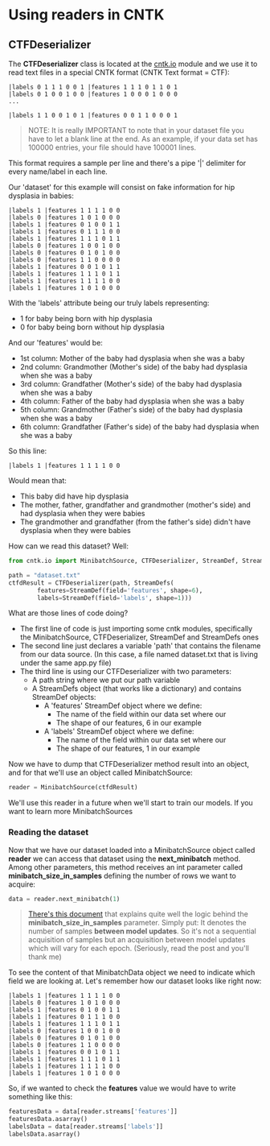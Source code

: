# Using readers in CNTK #
## CTFDeserializer ##
The **CTFDeserializer** class is located at the [cntk.io]((https://cntk.ai/pythondocs/cntk.io.html)) module and we use it to read text files in a special CNTK format (CNTK Text format = CTF):

```console
|labels 0 1 1 1 0 0 1 |features 1 1 1 0 1 1 0 1
|labels 0 1 0 0 1 0 0 |features 1 0 0 0 1 0 0 0
...

|labels 1 1 0 0 1 0 1 |features 0 0 1 1 0 0 0 1  

```
>NOTE: It is really IMPORTANT to note that in your dataset file you have to let a blank line at the end. As an example, if your data set has 100000 entries, your file should have 100001 lines.

This format requires a sample per line and there's a pipe '|' delimiter for every name/label in each line.

Our 'dataset' for this example will consist on fake information for hip dysplasia in babies:
```console
|labels 1 |features 1 1 1 1 0 0
|labels 0 |features 1 0 1 0 0 0
|labels 1 |features 0 1 0 0 1 1
|labels 1 |features 0 1 1 1 0 0
|labels 1 |features 1 1 1 0 1 1
|labels 0 |features 1 0 0 1 0 0
|labels 0 |features 0 1 0 1 0 0
|labels 0 |features 1 1 0 0 0 0
|labels 1 |features 0 0 1 0 1 1
|labels 1 |features 1 1 1 0 1 1
|labels 1 |features 1 1 1 1 0 0
|labels 1 |features 1 0 1 0 0 0

```

With the 'labels' attribute being our truly labels representing:
- 1 for baby being born with hip dysplasia
- 0 for baby being born without hip dysplasia

And our 'features' would be:
- 1st column: Mother of the baby had dysplasia when she was a baby
- 2nd column: Grandmother (Mother's side) of the baby had dysplasia when she was a baby
- 3rd column: Grandfather (Mother's side) of the baby had dysplasia when she was a baby
- 4th column: Father of the baby had dysplasia when she was a baby
- 5th column: Grandmother (Father's side) of the baby had dysplasia when she was a baby
- 6th column: Grandfather (Father's side) of the baby had dysplasia when she was a baby

So this line:
```console
|labels 1 |features 1 1 1 1 0 0
```
Would mean that:
- This baby did have hip dysplasia
- The mother, father, grandfather and grandmother (mother's side) and had dysplasia when they were babies
- The grandmother and grandfather (from the father's side) didn't have dysplasia when they were babies

How can we read this dataset? Well:
```python
from cntk.io import MinibatchSource, CTFDeserializer, StreamDef, StreamDefs

path = "dataset.txt"
ctfdResult = CTFDeserializer(path, StreamDefs(
        features=StreamDef(field='features', shape=6),
        labels=StreamDef(field='labels', shape=1)))
```

What are those lines of code doing?
- The first line of code is just importing some cntk modules, specifically the MinibatchSource, CTFDeserializer, StreamDef and StreamDefs ones 
- The second line just declares a variable 'path' that contains the filename from our data source. (In this case, a file named dataset.txt that is living under the same app.py file)
- The third line is using our CTFDeserializer with two parameters:
    - A path string where we put our path variable 
    - A StreamDefs object (that works like a dictionary) and contains StreamDef objects:
        - A 'features' StreamDef object where we define:
            - The name of the field within our data set where our 
            - The shape of our features, 6 in our example
        - A 'labels' StreamDef object where we define:
            - The name of the field within our data set where our 
            - The shape of our features, 1 in our example 

Now we have to dump that CTFDeserializer method result into an object, and for that we'll use an object called MinibatchSource:
```python
reader = MinibatchSource(ctfdResult)
```
We'll use this reader in a future when we'll start to train our models. If you want to learn more MinibatchSources

### Reading the dataset ###
Now that we have our dataset loaded into a MinibatchSource object called **reader** we can access that dataset  using the **next_minibatch** method. Among other parameters, this method receives an int parameter called **minibatch_size_in_samples**
defining the number of rows we want to acquire:

```python
data = reader.next_minibatch(1)
```
>[There's this document]() that explains quite well the logic behind the **minibatch_size_in_samples** parameter. Simply put:  It denotes the number of samples **between model updates**. So it's not a sequential acquisition of samples but an acquisition between model updates which will vary for each epoch. (Seriously, read the post and you'll thank me) 

To see the content of that MinibatchData object we need to indicate which field we are looking at. Let's remember how our dataset looks like right now:

```console
|labels 1 |features 1 1 1 1 0 0
|labels 0 |features 1 0 1 0 0 0
|labels 1 |features 0 1 0 0 1 1
|labels 1 |features 0 1 1 1 0 0
|labels 1 |features 1 1 1 0 1 1
|labels 0 |features 1 0 0 1 0 0
|labels 0 |features 0 1 0 1 0 0
|labels 0 |features 1 1 0 0 0 0
|labels 1 |features 0 0 1 0 1 1
|labels 1 |features 1 1 1 0 1 1
|labels 1 |features 1 1 1 1 0 0
|labels 1 |features 1 0 1 0 0 0

```
So, if we wanted to check the **features** value we would have to write something like this:
```python
featuresData = data[reader.streams['features']]
featuresData.asarray()
labelsData = data[reader.streams['labels']]
labelsData.asarray()
```